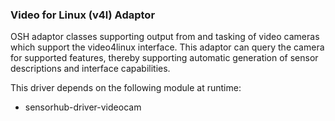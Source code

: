 ### Video for Linux (v4l) Adaptor

OSH adaptor classes supporting output from and tasking of video cameras which support the video4linux interface. This adaptor can query the camera for supported features, thereby supporting automatic generation of sensor descriptions and interface capabilities.

This driver depends on the following module at runtime:
  * sensorhub-driver-videocam
